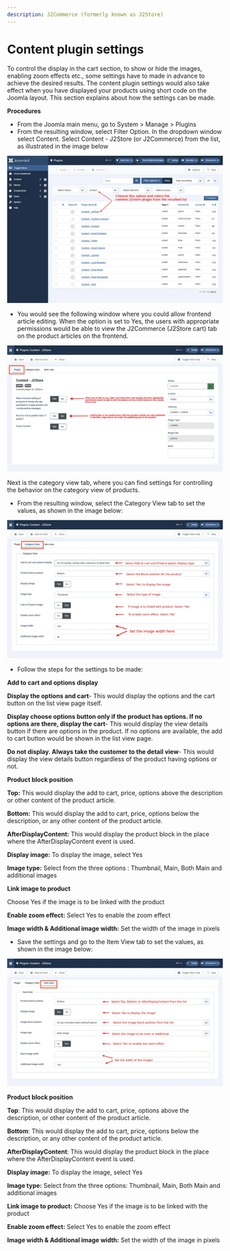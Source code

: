 ```yaml
---
description: J2Commerce (formerly known as J2Store)
---
```


# Content plugin settings

To control the display in the cart section, to show or hide the images, enabling zoom effects etc., some settings have to made in advance to achieve the desired results. The content plugin settings would also take effect when you have displayed your products using short code on the Joomla layout. This section explains about how the settings can be made.

**Procedures**

* From the Joomla main menu, go to System > Manage > Plugins
* From the resulting window, select Filter Option. In the dropdown window select Content.  Select Content - J2Store (or J2Commerce) from the list, as illustrated in the image below

![Contentplugin-contentfilter](../../assets/content2.webp)

* You would see the following window where you could allow frontend article editing. When the option is set to Yes, the users with appropriate permissions would be able to view the J2Commerce (J2Store cart) tab on the product articles on the frontend.

![Contentplugin-frontendediting](<../../assets/content plugin2.webp>)

Next is the category view tab, where you can find settings for controlling the behavior on the category view of products.

* From the resulting window, select the Category View tab to set the values, as shown in the image below:

![Contentplugin-categoryview](<../../assets/content category2.webp>)

* Follow the steps for the settings to be made:

**Add to cart and options display**

**Display the options and cart**- This would display the options and the cart button on the list view page itself.

**Display choose options button only if the product has options. If no options are there, display the cart**- This would display the view details button if there are options in the product. If no options are available, the add to cart button would be shown in the list view page.

**Do not display. Always take the customer to the detail view**- This would display the view details button regardless of the product having options or not.

**Product block position**

**Top:** This would display the add to cart, price, options above the description or other content of the product article.

**Bottom:** This would display the add to cart, price, options below the description, or any other content of the product article.

**AfterDisplayContent:** This would display the product block in the place where the AfterDisplayContent event is used.

**Display image:** To display the image, select Yes

**Image type:** Select from the three options : Thumbnail, Main, Both Main and additional images

**Link image to product**

Choose Yes if the image is to be linked with the product

**Enable zoom effect:** Select Yes to enable the zoom effect

**Image width & Additional image width:** Set the width of the image in pixels

* Save the settings and go to the Item View tab to set the values, as shown in the image below:

![Setup-contentplugin-itemview](<../../assets/content item view2.webp>)

**Product block position**

**Top**: This would display the add to cart, price, options above the description, or other content of the product article.

**Bottom**: This would display the add to cart, price, options below the description, or any other content of the product article.

**AfterDisplayContent**: This would display the product block in the place where the AfterDisplayContent event is used.

**Display image:** To display the image, select Yes

**Image type:** Select from the three options: Thumbnail, Main, Both Main and additional images

**Link image to product:** Choose Yes if the image is to be linked with the product

**Enable zoom effect:** Select Yes to enable the zoom effect

**Image width & Additional image width:** Set the width of the image in pixels

